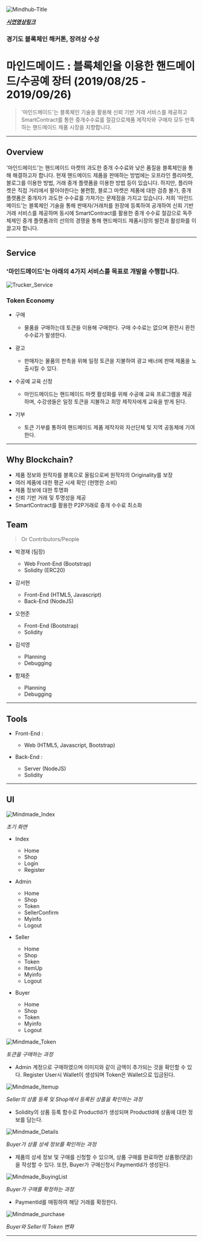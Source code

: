 <img src="https://user-images.githubusercontent.com/52062612/72350939-b5660800-3722-11ea-9687-ae1f348c713d.jpg" title="Mindhub" alt="Mindhub-Title"></a>

<a href="https://www.youtube.com/watch?v=nsK8G63_SCI&t=17s">***시연영상링크***</a>

### 경기도 블록체인 해커톤, 장려상 수상

# 마인드메이드 : 블록체인을 이용한 핸드메이드/수공예 장터 (2019/08/25 - 2019/09/26)

> '마인드메이드'는 블록체인 기술을 활용해 신뢰 기반 거래 서비스를 제공하고 SmartContract를 통한 중개수수료를 절감으로제품 제작자와 구매자 모두 만족하는 핸드메이드 제품 시장을 지향합니다.

<hr/>

## Overview

'마인드메이드'는 핸드메이드 마켓의 과도한 중개 수수료와 낮은 품질을 블록체인을 통해 해결하고자 합니다. 현재 핸드메이드 제품을 판매하는 방법에는 오프라인 플리마켓, 블로그를 이용한 방법, 거래 중개 플랫폼을 이용한 방법 등이 있습니다. 하지만, 플리마켓은 직접 거리에서 팔아야한다는 불편함, 블로그 마켓은 제품에 대한 검증 불가, 중개 플랫폼은 중개자가 과도한 수수료를 가져가는 문제점을 가지고 있습니다. 저희 '마인드메이드'는 블록체인 기술을 통해 판매자/거래처를 원장에 등록하여 공개하여 신회 기반 거래 서비스를 제공하며 동시에 SmartContract를 활용한 중개 수수료 절감으로 독주 체제인 중개 플랫폼과의 선의의 경쟁을 통해 핸드메이드 제품시장의 발전과 활성화를 이끌고자 합니다.

---

## Service

### '마인드메이드'는 아래의 4가지 서비스를 목표로 개발을 수행합니다.

<img src="https://user-images.githubusercontent.com/52062612/72432978-b018c400-37db-11ea-8493-cfa975e21222.jpg" title="Trucker_Service" alt="Trucker_Service">

### Token Economy
- 구매
  - 물품을 구매하는데 토큰을 이용해 구매한다. 구매 수수료는 없으며 환전시 환전 수수료가 발생한다.

- 광고
  - 판매자는 물품의 판촉을 위해 일정 토큰을 지불하여 광고 배너에 판매 제품을 노출시킬 수 있다.

- 수공예 교육 신청
  - 마인드메이드는 핸드메이드 마켓 활성화를 위해 수공예 교육 프로그램을 제공하며, 수강생들은 일정 토큰을 지불하고 희망 제작자에게 교육을 받게 된다.
 
- 기부
  - 토큰 기부를 통하여 핸드메이드 제품 제작자와 자선단체 및 지역 공동체에 기여한다.

---
## Why Blockchain?
- 제품 정보와 원작자를 블록으로 올림으로써 원작자의 Originality를 보장
- 여러 제품에 대한 평균 시세 확인 (현명한 소비)
- 제품 정보에 대한 투명화
- 신뢰 기반 거래 및 투명성을 제공
- SmartContract를 활용한 P2P거래로 중개 수수료 최소화

## Team

> Or Contributors/People

- 박경재 (팀장)
  - Web Front-End (Bootstrap)
  - Solidity (ERC20)
  
- 강서현
  - Front-End (HTML5, Javascript)
  - Back-End (NodeJS)

- 오현준
  - Front-End (Bootstrap)
  - Solidity

- 김석영
  - Planning
  - Debugging
  
- 함재준
  - Planning
  - Debugging
---

## Tools

- Front-End : 
  - Web (HTML5, Javascript, Bootstrap)

- Back-End : 
  - Server (NodeJS)
  - Solidity

---
## UI
<img src="https://user-images.githubusercontent.com/52062612/72433536-e0149700-37dc-11ea-816a-be759d516af0.jpg" title="Mindmade_Index" alt="Mindmade_Index">

*초기 화면* 

- Index
  - Home
  - Shop
  - Login
  - Register

- Admin
  - Home
  - Shop
  - Token
  - SellerConfirm
  - Myinfo
  - Logout
  
- Seller
  - Home
  - Shop
  - Token
  - ItemUp
  - Myinfo
  - Logout
  
- Buyer
  - Home
  - Shop
  - Token
  - Myinfo
  - Logout

<img src="https://user-images.githubusercontent.com/52062612/72433689-426d9780-37dd-11ea-9b71-d4e6c203e4dd.jpg" title="Mindmade_Token" alt="Mindmade_Token">

*토큰을 구매하는 과정* 

- Admin 계정으로 구매하였으며 이미지와 같이 금액이 추가되는 것을 확인할 수 있다. Register User시 Wallet이 생성되며 Token은 Wallet으로 입금된다.

<img src="https://user-images.githubusercontent.com/52062612/72433747-59ac8500-37dd-11ea-88fd-6fd11b411ca5.jpg" title="Mindmade_Itemup" alt="Mindmade_Itemup">

*Seller의 상품 등록 및 Shop에서 등록된 상품을 확인하는 과정*

- Solidity의 상품 등록 함수로 ProductId가 생성되며 ProductId에 상품에 대한 정보를 담는다.

<img src="https://user-images.githubusercontent.com/52062612/72433777-7052dc00-37dd-11ea-87a2-f8cb0d1ccba9.jpg" title="Mindmade_Details" alt="Mindmade_Details">

*Buyer가 상품 상세 정보를 확인하는 과정*

- 제품의 상세 정보 및 구매를 신청할 수 있으며, 상품 구매를 완료하면 상품평(댓글)을 작성할 수 있다. 또한, Buyer가 구매신청시 PaymentId가 생성된다.

<img src="https://user-images.githubusercontent.com/52062612/72433850-9a0c0300-37dd-11ea-8d0d-93af913b58d1.jpg" title="Mindmade_BuyingList" alt="Mindmade_BuyingList">

*Buyer가 구매를 확정하는 과정*

- PaymentId를 매핑하여 해당 거래를 확정한다.

<img src="https://user-images.githubusercontent.com/52062612/72433819-89f42380-37dd-11ea-95b1-b3f9278b3121.jpg" title="Mindmade_purchase" alt="Mindmade_purchase">

*Buyer와 Seller의 Token 변화*

---
